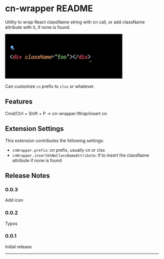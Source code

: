# cn-wrapper README

Utility to wrap React className string with cn call,
or add className attribute with it, if none is found.

![example](https://github.com/oscarheimdahl/cn-wrapper/blob/main/example.gif?raw=true)

Can customize `cn` prefix to `clsx` or whatever.

## Features

Cmd/Ctrl + Shift + P -> cn-wrapper:Wrap/insert cn

## Extension Settings

This extension contributes the following settings:

- `cnWrapper.prefix`: cn prefix, usually cn or clsx
- `cnWrapper.insertOnNoClassNameAttribute`: if to insert the className attribute if none is found

<!-- ## Known Issues

Calling out known issues can help limit users opening duplicate issues against your extension. -->

## Release Notes

### 0.0.3

Add icon

### 0.0.2

Typos

### 0.0.1

Initial release

---
